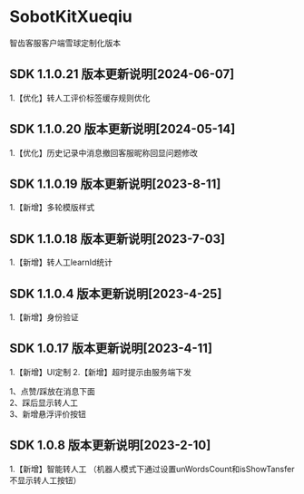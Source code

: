 # SobotKitXueqiu
智齿客服客户端雪球定制化版本

## SDK 1.1.0.21 版本更新说明[2024-06-07]
1.【优化】转人工评价标签缓存规则优化


## SDK 1.1.0.20 版本更新说明[2024-05-14]
1.【优化】历史记录中消息撤回客服昵称回显问题修改

## SDK 1.1.0.19 版本更新说明[2023-8-11]
1.【新增】多轮模版样式



## SDK 1.1.0.18 版本更新说明[2023-7-03]
1.【新增】转人工learnId统计


## SDK 1.1.0.4 版本更新说明[2023-4-25]
1.【新增】身份验证



## SDK 1.0.17 版本更新说明[2023-4-11]
1.【新增】UI定制
2.【新增】超时提示由服务端下发



1、点赞/踩放在消息下面  
2、踩后显示转人工  
3、新增悬浮评价按钮  


## SDK 1.0.8 版本更新说明[2023-2-10]
1.【新增】智能转人工
  （机器人模式下通过设置unWordsCount和isShowTansfer不显示转人工按钮）
